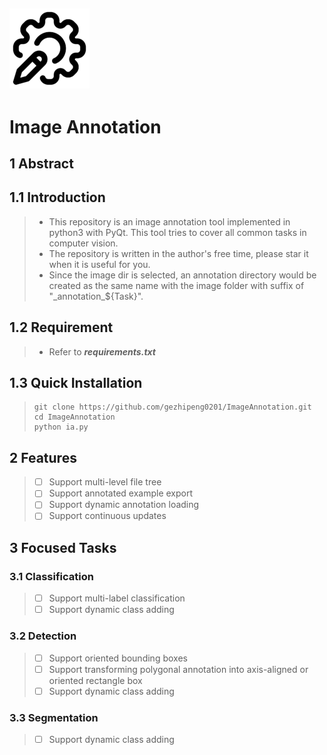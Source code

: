![](./images/logo.png)
---

# Image Annotation

## 1 Abstract
## 1.1 Introduction
> - This repository is an image annotation tool implemented in python3 with PyQt. This tool tries to cover all common tasks in computer vision.
> - The repository is written in the author's free time, please star it when it is useful for you.
> - Since the image dir is selected, an annotation directory would be created as the same name with the image folder with suffix of "\_annotation\_${Task}".
## 1.2 Requirement
> - Refer to ***requirements.txt***
## 1.3 Quick Installation
> ~~~ shell
> git clone https://github.com/gezhipeng0201/ImageAnnotation.git
> cd ImageAnnotation
> python ia.py
> ~~~
## 2 Features
> - [ ] Support multi-level file tree
> - [ ] Support annotated example export
> - [ ] Support dynamic annotation loading
> - [ ] Support continuous updates
## 3 Focused Tasks
### 3.1 Classification
> - [ ] Support multi-label classification
> - [ ] Support dynamic class adding
### 3.2 Detection
> - [ ] Support oriented bounding boxes
> - [ ] Support transforming polygonal annotation into axis-aligned or oriented rectangle box
> - [ ] Support dynamic class adding
### 3.3 Segmentation
> - [ ] Support dynamic class adding

